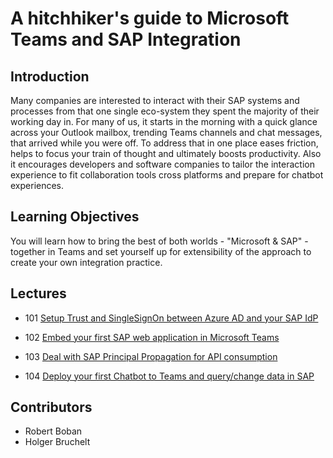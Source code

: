 # A hitchhiker's guide to Microsoft Teams and SAP Integration

## Introduction

Many companies are interested to interact with their SAP systems and processes from that one single eco-system they spent the majority of their working day in. For many of us, it starts in the morning with a quick glance across your Outlook mailbox, trending Teams channels and chat messages, that arrived while you were off. To address that in one place eases friction, helps to focus your train of thought and ultimately boosts productivity. Also it encourages developers and software companies to tailor the interaction experience to fit collaboration tools cross platforms and prepare for chatbot experiences.

## Learning Objectives

You will learn how to bring the best of both worlds - "Microsoft & SAP" - together in Teams and set yourself up for extensibility of the approach to create your own integration practice.

## Lectures

- 101 [Setup Trust and SingleSignOn between Azure AD and your SAP IdP](Student/101-trust-sso.md)

- 102 [Embed your first SAP web application in Microsoft Teams](Student/102-embed-app.md)

- 103 [Deal with SAP Principal Propagation for API consumption](Student/103-sap-principal-propagation.md)

- 104 [Deploy your first Chatbot to Teams and query/change data in SAP](Student/104-chatbot-deploy.md)

## Contributors

- Robert Boban
- Holger Bruchelt
